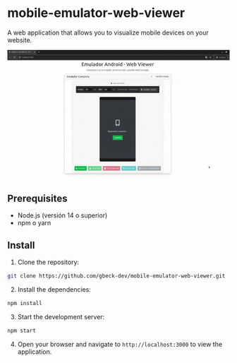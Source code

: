# mobile-emulator-web-viewer

A web application that allows you to visualize mobile devices on your website.

<img src="image.gif" width="800" alt="image">


## Prerequisites

- Node.js (versión 14 o superior)
- npm o yarn

## Install

1. Clone the repository:

```bash
git clone https://github.com/gbeck-dev/mobile-emulator-web-viewer.git
```

2. Install the dependencies:

```bash
npm install
```

3. Start the development server:

```bash
npm start
```

4. Open your browser and navigate to `http://localhost:3000` to view the application.


